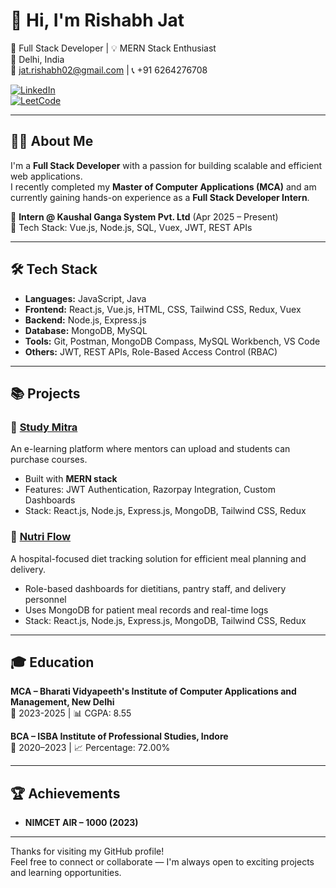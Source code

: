 # 👋 Hi, I'm Rishabh Jat

🚀 Full Stack Developer | 💡 MERN Stack Enthusiast  
📍 Delhi, India  
📧 jat.rishabh02@gmail.com | 📞 +91 6264276708  

[![LinkedIn](https://img.shields.io/badge/LinkedIn-rishabh--jat-blue?style=flat&logo=linkedin)](https://www.linkedin.com/in/rishabh-jat-198189284)  
[![LeetCode](https://img.shields.io/badge/LeetCode-Rishabh__Jat23-orange?style=flat&logo=leetcode)](https://leetcode.com/u/Rishabh_Jat23)

---

## 👨‍💻 About Me

I'm a **Full Stack Developer** with a passion for building scalable and efficient web applications.  
I recently completed my **Master of Computer Applications (MCA)** and am currently gaining hands-on experience as a **Full Stack Developer Intern**.

💼 **Intern @ Kaushal Ganga System Pvt. Ltd** (Apr 2025 – Present)  
🔧 Tech Stack: Vue.js, Node.js, SQL, Vuex, JWT, REST APIs

---

## 🛠️ Tech Stack

- **Languages:** JavaScript, Java  
- **Frontend:** React.js, Vue.js, HTML, CSS, Tailwind CSS, Redux, Vuex  
- **Backend:** Node.js, Express.js  
- **Database:** MongoDB, MySQL  
- **Tools:** Git, Postman, MongoDB Compass, MySQL Workbench, VS Code  
- **Others:** JWT, REST APIs, Role-Based Access Control (RBAC)

---

## 📚 Projects

### 🔹 [Study Mitra](https://github.com/rishaBhJat2314/StudyMitra)
An e-learning platform where mentors can upload and students can purchase courses.

- Built with **MERN stack**  
- Features: JWT Authentication, Razorpay Integration, Custom Dashboards  
- Stack: React.js, Node.js, Express.js, MongoDB, Tailwind CSS, Redux

### 🔹 [Nutri Flow](https://github.com/rishaBhJat2314/nutriFlow)
A hospital-focused diet tracking solution for efficient meal planning and delivery.

- Role-based dashboards for dietitians, pantry staff, and delivery personnel  
- Uses MongoDB for patient meal records and real-time logs  
- Stack: React.js, Node.js, Express.js, MongoDB, Tailwind CSS, Redux

---

## 🎓 Education

**MCA – Bharati Vidyapeeth's Institute of Computer Applications and Management, New Delhi**  
📅 2023-2025 | 📊 CGPA: 8.55

**BCA – ISBA Institute of Professional Studies, Indore**  
📅 2020–2023 | 📈 Percentage: 72.00%

---

## 🏆 Achievements

- **NIMCET AIR – 1000 (2023)**

---

Thanks for visiting my GitHub profile!  
Feel free to connect or collaborate — I'm always open to exciting projects and learning opportunities.
